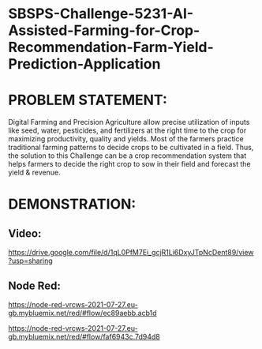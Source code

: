 # SBSPS-Challenge-5231-AI-Assisted-Farming-for-Crop-Recommendation-Farm-Yield-Prediction-Application

# PROBLEM STATEMENT:

Digital Farming and Precision Agriculture allow precise utilization of inputs like seed, water, pesticides, and fertilizers at the right time to the crop for maximizing productivity, quality and yields. Most of the farmers practice traditional farming patterns to decide crops to be cultivated in a field. Thus, the solution to this Challenge can be a crop recommendation system that helps farmers to decide the right crop to sow in their field and forecast the yield & revenue. 

# DEMONSTRATION:

##

## Video:

https://drive.google.com/file/d/1qL0PfM7Ei_gcjR1Li6DxyJTpNcDent89/view?usp=sharing

## Node Red:

https://node-red-vrcws-2021-07-27.eu-gb.mybluemix.net/red/#flow/ec89aebb.acb1d

https://node-red-vrcws-2021-07-27.eu-gb.mybluemix.net/red/#flow/faf6943c.7d94d8


